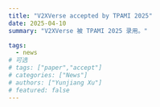```yaml
---
title: "V2XVerse accepted by TPAMI 2025"
date: 2025-04-10
summary: "V2XVerse 被 TPAMI 2025 录用。"

tags:
  - news
# 可选
# tags: ["paper","accept"]
# categories: ["News"]
# authors: ["Yunjiang Xu"]
# featured: false
---
```

